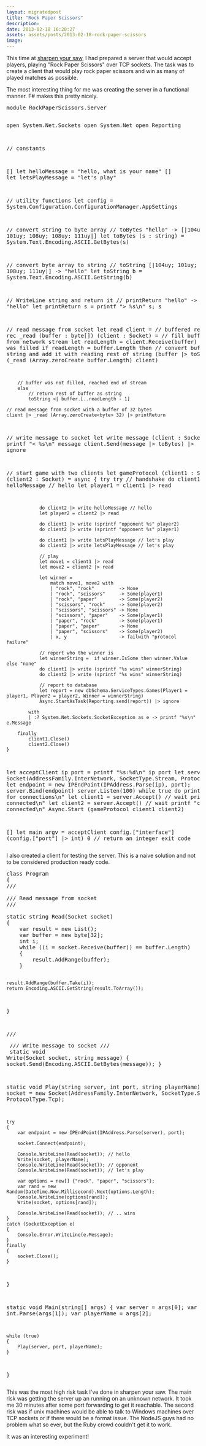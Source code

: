 ```yaml
---
layout: migratedpost
title: "Rock Paper Scissors"
description:
date: 2013-02-18 16:20:27
assets: assets/posts/2013-02-18-rock-paper-scissors
image: 
---
```


<p>This time at <a href="http://sys5.litemedia.se">sharpen your saw</a>, I had prepared a server that would accept players, playing "Rock Paper Scissors" over TCP sockets. The task was to create a client that would play rock paper scissors and win as many of played matches as possible.</p>
<p>The most interesting thing for me was creating the server in a functional manner. F# makes this pretty nicely.</p>
<pre class="brush:fsharp">module RockPaperScissors.Server

open System.Net.Sockets
open System.Net
open Reporting

// constants

[<Literal>]
let helloMessage = "hello, what is your name"
[<Literal>]
let letsPlayMessage = "let's play"

// utility functions
let config = System.Configuration.ConfigurationManager.AppSettings

// convert string to byte array
// toBytes "hello" -> [|104uy; 101uy; 108uy; 108uy; 111uy|]
let toBytes (s : string) = System.Text.Encoding.ASCII.GetBytes(s)

// convert byte array to string
// toString [|104uy; 101uy; 108uy; 108uy; 111uy|] -> "hello"
let toString b = System.Text.Encoding.ASCII.GetString(b)

// WriteLine string and return it
// printReturn "hello" -> "hello"
let printReturn s = printf "> %s\n" s; s

// read message from socket
let read client =
    // buffered read
    let rec _read (buffer : byte[]) (client : Socket) =
        // fill buffer with data from network stream
        let readLength = client.Receive(buffer)
        // buffer was filled
        if  readLength = buffer.Length then
            // convert buffer to string and add it with reading rest of string
            (buffer |> toString) + (_read (Array.zeroCreate<byte> buffer.Length) client)

        // buffer was not filled, reached end of stream
        else
            // return rest of buffer as string
            toString <| buffer.[..readLength - 1]

    // read message from socket with a buffer of 32 bytes
    client |> _read (Array.zeroCreate<byte> 32) |> printReturn

// write message to socket
let write message (client : Socket) =
        printf "< %s\n" message
        client.Send(message |> toBytes) |> ignore

// start game with two clients
let gameProtocol (client1 : Socket) (client2 : Socket) = async {
        try
            try
                // handshake
                do client1 |> write helloMessage // hello
                let player1 = client1 |> read 
        
                do client2 |> write helloMessage // hello
                let player2 = client2 |> read

                do client1 |> write (sprintf "opponent %s" player2)
                do client2 |> write (sprintf "opponent %s" player1)
        
                do client1 |> write letsPlayMessage // let's play
                do client2 |> write letsPlayMessage // let's play

                // play 
                let move1 = client1 |> read
                let move2 = client2 |> read

                let winner =
                    match move1, move2 with
                    | "rock", "rock"         -> None
                    | "rock", "scissors"     -> Some(player1)
                    | "rock", "paper"        -> Some(player2)
                    | "scissors", "rock"     -> Some(player2)
                    | "scissors", "scissors" -> None
                    | "scissors", "paper"    -> Some(player1)
                    | "paper", "rock"        -> Some(player1)
                    | "paper", "paper"       -> None
                    | "paper", "scissors"    -> Some(player2)
                    | x, y                   -> failwith "protocol failure"

                // report who the winner is
                let winnerString =  if winner.IsSome then winner.Value else "none"
                do client1 |> write (sprintf "%s wins" winnerString)
                do client2 |> write (sprintf "%s wins" winnerString)
                
                // report to database
                let report = new dbSchema.ServiceTypes.Games(Player1 = player1, Player2 = player2, Winner = winnerString)
                Async.StartAsTask(Reporting.send(report)) |> ignore

            with
            | :? System.Net.Sockets.SocketException as e -> printf "%s\n" e.Message

        finally
            client1.Close()
            client2.Close()
    }

let acceptClient ip port = 
    printf "%s:%d\n" ip port
    let server = new Socket(AddressFamily.InterNetwork, SocketType.Stream, ProtocolType.Tcp);
    let endpoint = new IPEndPoint(IPAddress.Parse(ip), port);
    server.Bind(endpoint)
    server.Listen(100)
    while true do
        printf "waiting for connections\n"
        let client1 = server.Accept() // wait
        printf "client connected\n"
        let client2 = server.Accept() // wait
        printf "client connected\n"
        Async.Start (gameProtocol client1 client2)

[<EntryPoint>]
let main argv = 
    acceptClient config.["interface"] (config.["port"] |> int)
    0 // return an integer exit code</pre>
<p>I also created a client for testing the server. This is a naive solution and not to be considered production ready code.</p>
<pre class="brush:csharp">class Program
{
/// <summary>
/// Read message from socket
/// </summary>
static string Read(Socket socket)
{
    var result = new List<byte>();
    var buffer = new byte[32];
    int i;
    while ((i = socket.Receive(buffer)) == buffer.Length)
    {
        result.AddRange(buffer);
    }

    result.AddRange(buffer.Take(i));
    return Encoding.ASCII.GetString(result.ToArray());
}

/// <summary>
/// Write message to socket
/// </summary>
static void Write(Socket socket, string message)
{
    socket.Send(Encoding.ASCII.GetBytes(message));
}

static void Play(string server, int port, string playerName)
{
    var socket = new Socket(AddressFamily.InterNetwork, SocketType.Stream, ProtocolType.Tcp);

    try
    {
        var endpoint = new IPEndPoint(IPAddress.Parse(server), port);

        socket.Connect(endpoint);

        Console.WriteLine(Read(socket)); // hello
        Write(socket, playerName);
        Console.WriteLine(Read(socket)); // opponent
        Console.WriteLine(Read(socket)); // let's play

        var options = new[] {"rock", "paper", "scissors"};
        var rand = new Random(DateTime.Now.Millisecond).Next(options.Length);
        Console.WriteLine(options[rand]);
        Write(socket, options[rand]);

        Console.WriteLine(Read(socket)); // .. wins
    }
    catch (SocketException e)
    {
        Console.Error.WriteLine(e.Message);
    }
    finally
    {
        socket.Close();
    }
}

static void Main(string[] args)
{
    var server = args[0];
    var port = int.Parse(args[1]);
    var playerName = args[2];

    while (true)
    {
        Play(server, port, playerName);
    }
}</pre>
<p>This was the most high risk task I've done in sharpen your saw. The main risk was getting the server up an running on an unknown network. It took me 30 minutes after some port forwarding to get it reachable. The second risk was if unix machines would be able to talk to Windows machines over TCP sockets or if there would be a format issue. The NodeJS guys had no problem what so ever, but the Ruby crowd couldn't get it to work.</p>
<p>It was an interesting experiment!</p>
